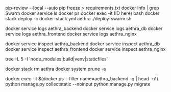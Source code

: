 pip-review --local --auto
pip freeze > requirements.txt
docker info | grep Swarm
docker service ls
docker ps 
docker exec -it (ID here) bash
docker stack deploy -c docker-stack.yml aethra
./deploy-swarm.sh

docker service logs aethra_backend
docker service logs aethra_db
docker service logs aethra_frontend
docker service logs aethra_nginx

docker service inspect aethra_backend
docker service inspect aethra_db
docker service inspect aethra_frontend
docker service inspect aethra_nginx

tree -L 5 -I 'node_modules|build|venv|staticfiles'

docker stack rm aethra
docker system prune -a

docker exec -it $(docker ps --filter name=aethra_backend -q | head -n1) python manage.py collectstatic --noinput
python manage.py migrate